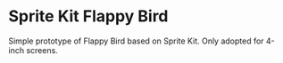 Sprite Kit Flappy Bird
======================

Simple prototype of Flappy Bird based on Sprite Kit. Only adopted for 4-inch screens.
